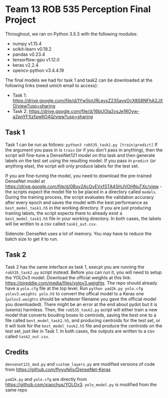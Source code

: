 # Team 13 ROB 535 Perception Final Project 

Throughout, we ran on Python 3.5.3 with the following modules: 
* numpy v1.15.4
* scikit-learn v0.19.2
* pandas v0.23.4
* tensorflow-gpu v1.12.0
* keras v2.2.4
* opencv-python v3.4.4.19

The final models we had for task 1 and task2 can be downloaded at the following links (need umich email to access):
* Task 1: https://drive.google.com/file/d/1Yw5loURLevxZ235ayqOcX8S8NFhA2JXO/view?usp=sharing
* Task 2: https://drive.google.com/file/d/16bUOla2ysJe1ROyw-a2pnYFXzfaw6O4Q/view?usp=sharing

## Task 1
Task 1 can be run as follows: 
`python3 rob535_task1.py [train|predict]`
If the argument you pass in is `train` (or if you don't pass in anything), then the script will fine-tune a DenseNet121 model on this task and then generate labels on the test set using the resulting model. If you pass in `predict` (or anything else), the script will only produce labels for the test set. 

If you are fine-tuning the model, you need to download the pre-trained DenseNet model at https://drive.google.com/file/d/0Byy2AcGyEVxfSTA4SHJVOHNuTXc/view - the scripts expect the model file to be placed in a directory called `models`. During the training process, the script evaluates the validation accuracy after every epoch and saves the model with the best performance as `best_model_task1.h5` in the working directory. If you are just producing training labels, the script expects there to already exist a `best_model_task1.h5` file in your working directory. In both cases, the labels will be written to a csv called `task1_out.csv`. 

Sidenote: DenseNet uses a lot of memory. You may have to reduce the batch size to get it to run. 

## Task 2
Task 2 has the same interface as task 1, execpt you are running the `rob535_task2.py` script instead. Before you can run it, you will need to setup the YOLOv3 model. Download the official weights at this link: https://pjreddie.com/media/files/yolov3.weights. The repo should already have a `yolo.cfg` file at the top level. Run `python yad2k.py yolo.cfg yolov3.weights yolo.h5` to convert the offical model to a Keras one (`yolov3.weights` should be whatever filename you gave the official model you downloaded). There might be an error at the end about pydot but it is (seems) harmless. Then, the `rob535_task2.py` script will either train a new model that converts bouding boxes to centroids, saving the best one to a file called `best_model_task2.h5`, and producing centroids for the test set, or it will look for the `best_model_task2.h5` file and produce the centroids on the test set, just like in Task 1. In both cases, the outputs are written to a csv called `task2_out.csv`. 

## Credits
`densenet121_mod.py` and `custom_layers.py` are modified versions of code from https://github.com/flyyufelix/DenseNet-Keras

`yad2k.py` and `yolo.cfg` are directly from https://github.com/xiaochus/YOLOv3. `yolo_model.py` is modified from the same repo